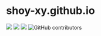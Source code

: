 # shoy-xy.github.io

![](https://img.shields.io/badge/fabric-1.0.0%2B-brightgreen.svg)  ![](https://img.shields.io/badge/platform-windows-lightgrey.svg)  ![](https://img.shields.io/badge/language-java-orange.svg)  ![GitHub contributors](https://img.shields.io/github/contributors/shoy-xy/shoy-xy.github.io?color=blue)
